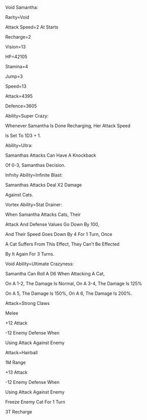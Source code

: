 Void Samantha:

Rarity=Void

Attack Speed=2 At Starts

Recharge=2

Vision=13

HP=42105

Stamina=4

Jump=3

Speed=13

Attack=4395

Defence=3605

Ability=Super Crazy:

Whenever Samantha Is Done Recharging, Her Attack Speed

Is Set To 1D3 + 1.

Ability=Ultra:

Samanthas Attacks Can Have A Knockback

Of 0-3, Samanthas Decision.

Infnity Ability=Infinite Blast:

Samanthas Attacks Deal X2 Damage

Against Cats.

Vortex Ability=Stat Drainer:

When Samantha Attacks Cats, Their

Attack And Defense Values Go Down By 100,

And Their Speed Goes Down By 4 For 1 Turn, Once

A Cat Suffers From This Effect, They Can't Be Effected

By It Again For 3 Turns.

Void Ability=Ultimate Crazyness:

Samantha Can Roll A D6 When Attacking A Cat,

On A 1-2, The Damage Is Normal, On A 3-4, The Damage Is 125%

On A 5, The Damage Is 150%, On A 6, The Damage Is 200%.

Attack=Strong Claws

Melee

+12 Attack

-12 Enemy Defense When

Using Attack Against Enemy

Attack=Hairball

1M Range

+13 Attack

-12 Enemy Defense When

Using Attack Against Enemy

Freeze Enemy Cat For 1 Turn

3T Recharge
